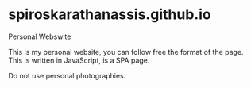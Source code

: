 # spiroskarathanassis.github.io
Personal Webswite


This is my personal website, you can follow free the format of the page.
This is written in JavaScript, is a SPA page.

Do not use personal photographies.
